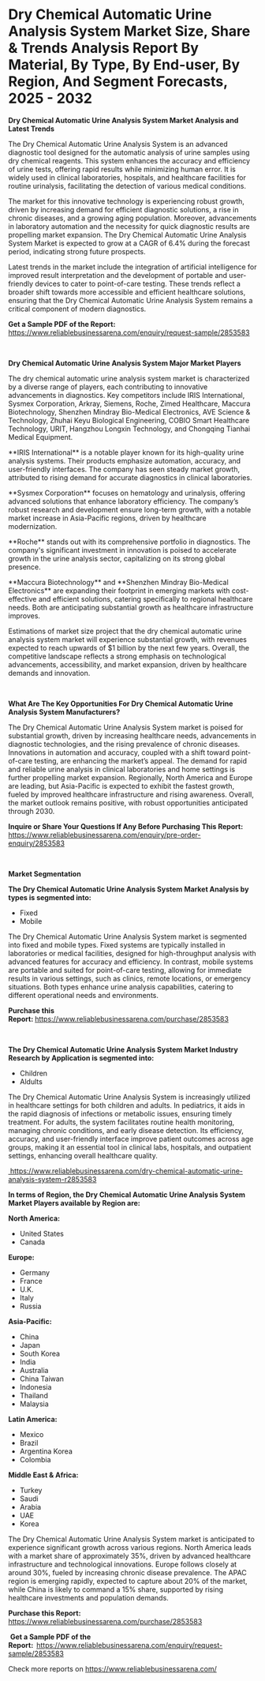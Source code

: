 <p><h1>Dry Chemical Automatic Urine Analysis System Market Size, Share & Trends Analysis Report By Material, By Type, By End-user, By Region, And Segment Forecasts, 2025 - 2032</h1></p><p><strong>Dry Chemical Automatic Urine Analysis System Market Analysis and Latest Trends</strong></p>
<p><p>The Dry Chemical Automatic Urine Analysis System is an advanced diagnostic tool designed for the automatic analysis of urine samples using dry chemical reagents. This system enhances the accuracy and efficiency of urine tests, offering rapid results while minimizing human error. It is widely used in clinical laboratories, hospitals, and healthcare facilities for routine urinalysis, facilitating the detection of various medical conditions.</p><p>The market for this innovative technology is experiencing robust growth, driven by increasing demand for efficient diagnostic solutions, a rise in chronic diseases, and a growing aging population. Moreover, advancements in laboratory automation and the necessity for quick diagnostic results are propelling market expansion. The Dry Chemical Automatic Urine Analysis System Market is expected to grow at a CAGR of 6.4% during the forecast period, indicating strong future prospects.</p><p>Latest trends in the market include the integration of artificial intelligence for improved result interpretation and the development of portable and user-friendly devices to cater to point-of-care testing. These trends reflect a broader shift towards more accessible and efficient healthcare solutions, ensuring that the Dry Chemical Automatic Urine Analysis System remains a critical component of modern diagnostics.</p></p>
<p><strong>Get a Sample PDF of the Report:&nbsp;</strong> <a href="https://www.reliablebusinessarena.com/enquiry/request-sample/2853583?utm_campaign=3173&utm_medium=2&utm_source=Github&utm_content=ia&utm_term=12032025&utm_id=dry-chemical-automatic-urine-analysis-system">https://www.reliablebusinessarena.com/enquiry/request-sample/2853583</a></p>
<p>&nbsp;</p>
<p><strong>Dry Chemical Automatic Urine Analysis System Major Market Players</strong></p>
<p><p>The dry chemical automatic urine analysis system market is characterized by a diverse range of players, each contributing to innovative advancements in diagnostics. Key competitors include IRIS International, Sysmex Corporation, Arkray, Siemens, Roche, Zimed Healthcare, Maccura Biotechnology, Shenzhen Mindray Bio-Medical Electronics, AVE Science & Technology, Zhuhai Keyu Biological Engineering, COBIO Smart Healthcare Technology, URIT, Hangzhou Longxin Technology, and Chongqing Tianhai Medical Equipment.</p><p>**IRIS International** is a notable player known for its high-quality urine analysis systems. Their products emphasize automation, accuracy, and user-friendly interfaces. The company has seen steady market growth, attributed to rising demand for accurate diagnostics in clinical laboratories.</p><p>**Sysmex Corporation** focuses on hematology and urinalysis, offering advanced solutions that enhance laboratory efficiency. The company’s robust research and development ensure long-term growth, with a notable market increase in Asia-Pacific regions, driven by healthcare modernization.</p><p>**Roche** stands out with its comprehensive portfolio in diagnostics. The company's significant investment in innovation is poised to accelerate growth in the urine analysis sector, capitalizing on its strong global presence.</p><p>**Maccura Biotechnology** and **Shenzhen Mindray Bio-Medical Electronics** are expanding their footprint in emerging markets with cost-effective and efficient solutions, catering specifically to regional healthcare needs. Both are anticipating substantial growth as healthcare infrastructure improves.</p><p>Estimations of market size project that the dry chemical automatic urine analysis system market will experience substantial growth, with revenues expected to reach upwards of $1 billion by the next few years. Overall, the competitive landscape reflects a strong emphasis on technological advancements, accessibility, and market expansion, driven by healthcare demands and innovation.</p></p>
<p>&nbsp;</p>
<p><strong>What Are The Key Opportunities For Dry Chemical Automatic Urine Analysis System Manufacturers?</strong></p>
<p><p>The Dry Chemical Automatic Urine Analysis System market is poised for substantial growth, driven by increasing healthcare needs, advancements in diagnostic technologies, and the rising prevalence of chronic diseases. Innovations in automation and accuracy, coupled with a shift toward point-of-care testing, are enhancing the market’s appeal. The demand for rapid and reliable urine analysis in clinical laboratories and home settings is further propelling market expansion. Regionally, North America and Europe are leading, but Asia-Pacific is expected to exhibit the fastest growth, fueled by improved healthcare infrastructure and rising awareness. Overall, the market outlook remains positive, with robust opportunities anticipated through 2030.</p></p>
<p><strong>Inquire or Share Your Questions If Any Before Purchasing This Report:</strong> <a href="https://www.reliablebusinessarena.com/enquiry/pre-order-enquiry/2853583?utm_campaign=3173&utm_medium=2&utm_source=Github&utm_content=ia&utm_term=12032025&utm_id=dry-chemical-automatic-urine-analysis-system">https://www.reliablebusinessarena.com/enquiry/pre-order-enquiry/2853583</a></p>
<p>&nbsp;</p>
<p><strong>Market Segmentation</strong></p>
<p><strong>The Dry Chemical Automatic Urine Analysis System Market Analysis by types is segmented into:</strong></p>
<p><ul><li>Fixed</li><li>Mobile</li></ul></p>
<p><p>The Dry Chemical Automatic Urine Analysis System market is segmented into fixed and mobile types. Fixed systems are typically installed in laboratories or medical facilities, designed for high-throughput analysis with advanced features for accuracy and efficiency. In contrast, mobile systems are portable and suited for point-of-care testing, allowing for immediate results in various settings, such as clinics, remote locations, or emergency situations. Both types enhance urine analysis capabilities, catering to different operational needs and environments.</p></p>
<p><strong>Purchase this Report:&nbsp;</strong><a href="https://www.reliablebusinessarena.com/purchase/2853583?utm_campaign=3173&utm_medium=2&utm_source=Github&utm_content=ia&utm_term=12032025&utm_id=dry-chemical-automatic-urine-analysis-system">https://www.reliablebusinessarena.com/purchase/2853583</a></p>
<p>&nbsp;</p>
<p><strong>The Dry Chemical Automatic Urine Analysis System Market Industry Research by Application is segmented into:</strong></p>
<p><ul><li>Children</li><li>Aldults</li></ul></p>
<p><p>The Dry Chemical Automatic Urine Analysis System is increasingly utilized in healthcare settings for both children and adults. In pediatrics, it aids in the rapid diagnosis of infections or metabolic issues, ensuring timely treatment. For adults, the system facilitates routine health monitoring, managing chronic conditions, and early disease detection. Its efficiency, accuracy, and user-friendly interface improve patient outcomes across age groups, making it an essential tool in clinical labs, hospitals, and outpatient settings, enhancing overall healthcare quality.</p></p>
<p><a href="https://www.reliablebusinessarena.com/dry-chemical-automatic-urine-analysis-system-r2853583?utm_campaign=3173&utm_medium=2&utm_source=Github&utm_content=ia&utm_term=12032025&utm_id=dry-chemical-automatic-urine-analysis-system">&nbsp;https://www.reliablebusinessarena.com/dry-chemical-automatic-urine-analysis-system-r2853583</a></p>
<p><strong>In terms of Region, the Dry Chemical Automatic Urine Analysis System Market Players available by Region are:</strong></p>
<p>
    <p> <strong> North America: </strong>
        <ul>
            <li>United States</li>
            <li>Canada</li>
        </ul>
        </p> 
    <p> <strong> Europe: </strong>
        <ul>
            <li>Germany</li>
            <li>France</li>
            <li>U.K.</li>
            <li>Italy</li>
            <li>Russia</li>
        </ul>
        </p> 
    <p> <strong> Asia-Pacific: </strong>
        <ul>
            <li>China</li>
            <li>Japan</li>
            <li>South Korea</li>
            <li>India</li>
            <li>Australia</li>
            <li>China Taiwan</li>
            <li>Indonesia</li>
            <li>Thailand</li>
            <li>Malaysia</li>
        </ul>
        </p> 
    <p> <strong> Latin America: </strong>
        <ul>
            <li>Mexico</li>
            <li>Brazil</li>
            <li>Argentina Korea</li>
            <li>Colombia</li>
        </ul>
        </p> 
    <p> <strong> Middle East & Africa: </strong>
        <ul>
            <li>Turkey</li>
            <li>Saudi</li>
            <li>Arabia</li>
            <li>UAE</li>
            <li>Korea</li>
        </ul>
    </p>
    </p>
<p><p>The Dry Chemical Automatic Urine Analysis System market is anticipated to experience significant growth across various regions. North America leads with a market share of approximately 35%, driven by advanced healthcare infrastructure and technological innovations. Europe follows closely at around 30%, fueled by increasing chronic disease prevalence. The APAC region is emerging rapidly, expected to capture about 20% of the market, while China is likely to command a 15% share, supported by rising healthcare investments and population demands.</p></p>
<p><strong>Purchase this Report: </strong><a href="https://www.reliablebusinessarena.com/purchase/2853583?utm_campaign=3173&utm_medium=2&utm_source=Github&utm_content=ia&utm_term=12032025&utm_id=dry-chemical-automatic-urine-analysis-system">https://www.reliablebusinessarena.com/purchase/2853583</a></p>
<p>&nbsp;<strong>Get a Sample PDF of the Report:&nbsp;&nbsp;</strong><a href="https://www.reliablebusinessarena.com/enquiry/request-sample/2853583?utm_campaign=3173&utm_medium=2&utm_source=Github&utm_content=ia&utm_term=12032025&utm_id=dry-chemical-automatic-urine-analysis-system">https://www.reliablebusinessarena.com/enquiry/request-sample/2853583</a></p>
<p><strong></strong></p>
<p>Check more reports on <a href="https://www.reliablebusinessarena.com/?utm_campaign=3173&utm_medium=2&utm_source=Github&utm_content=ia&utm_term=12032025&utm_id=dry-chemical-automatic-urine-analysis-system">https://www.reliablebusinessarena.com/</a></p>